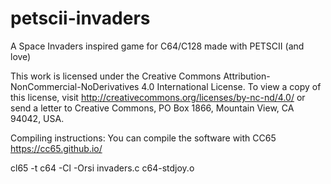 # petscii-invaders
A Space Invaders inspired game for C64/C128 made with PETSCII (and love)

This work is licensed under the Creative Commons Attribution-NonCommercial-NoDerivatives 4.0 International License. 
To view a copy of this license, visit http://creativecommons.org/licenses/by-nc-nd/4.0/ or send a letter to 
Creative Commons, PO Box 1866, Mountain View, CA 94042, USA.

Compiling instructions:
You can compile the software with CC65 https://cc65.github.io/

cl65 -t c64 -Cl -Orsi invaders.c c64-stdjoy.o

